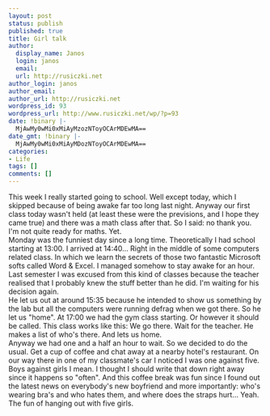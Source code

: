```yaml
---
layout: post
status: publish
published: true
title: Girl talk
author:
  display_name: Janos
  login: janos
  email: 
  url: http://rusiczki.net
author_login: janos
author_email: 
author_url: http://rusiczki.net
wordpress_id: 93
wordpress_url: http://www.rusiczki.net/wp/?p=93
date: !binary |-
  MjAwMy0wMi0xMiAyMzozNToyOCArMDEwMA==
date_gmt: !binary |-
  MjAwMy0wMi0xMiAyMDozNToyOCArMDEwMA==
categories:
- Life
tags: []
comments: []
---
```

<p>This week I really started going to school. Well except today, which I skipped because of being awake far too long last night. Anyway our first class today wasn't held (at least these were the previsions, and I hope they came true) and there was a math class after that. So I said: no thank you. I'm not quite ready for maths. Yet.<br />
Monday was the funniest day since a long time. Theoretically I had school starting at 13:00. I arrived at 14:40... Right in the middle of some computers related class. In which we learn the secrets of those two fantastic Microsoft softs called Word & Excel. I managed somehow to stay awake for an hour. Last semester I was excused from this kind of classes because the teacher realised that I probably knew the stuff better than he did. I'm waiting for his decision again.<br />
He let us out at around 15:35 because he intended to show us something by the lab but all the computers were running defrag when we got there. So he let us "home". At 17:00 we had the gym class starting. Or however it should be called. This class works like this: We go there. Wait for the teacher. He makes a list of who's there. And lets us home.<br />
Anyway we had one and a half an hour to wait. So we decided to do the usual. Get a cup of coffee and chat away at a nearby hotel's restaurant. On our way there in one of my classmate's car I noticed I was one against five. Boys against girls I mean. I thought I should write that down right away since it happens so "often". And this coffee break was fun since I found out the latest news on everybody's new boyfriend and more importantly: who's wearing bra's and who hates them, and where does the straps hurt... Yeah. The fun of hanging out with five girls.</p>
